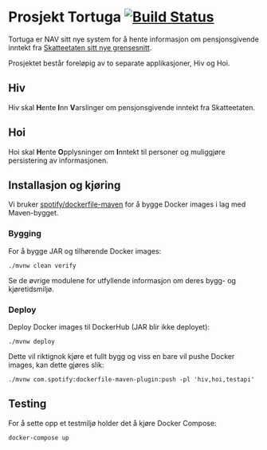 Prosjekt Tortuga [![Build Status](https://travis-ci.org/navikt/tortuga.svg?branch=master)](https://travis-ci.org/navikt/tortuga)
================

Tortuga er NAV sitt nye system for å hente informasjon om pensjonsgivende inntekt
fra [Skatteetaten sitt nye grensesnitt](https://skatteetaten.github.io/datasamarbeid-api-dokumentasjon/reference_pgi.html).

Prosjektet består foreløpig av to separate applikasjoner, Hiv og Hoi.

## Hiv

Hiv skal **H**ente **I**nn **V**arslinger om pensjonsgivende inntekt fra Skatteetaten.

## Hoi

Hoi skal **H**ente **O**pplysninger om **I**nntekt til personer og muliggjøre persistering av informasjonen.

## Installasjon og kjøring

Vi bruker [spotify/dockerfile-maven](https://github.com/spotify/dockerfile-maven) for å bygge Docker images i lag med Maven-bygget.

### Bygging

For å bygge JAR og tilhørende Docker images:

```
./mvnw clean verify
```

Se de øvrige modulene for utfyllende informasjon om deres bygg- og kjøretidsmiljø.

### Deploy

Deploy Docker images til DockerHub (JAR blir ikke deployet):

```
./mvnw deploy
```

Dette vil riktignok kjøre et fullt bygg og viss en bare vil pushe Docker images, kan dette gjøres slik:

```
./mvnw com.spotify:dockerfile-maven-plugin:push -pl 'hiv,hoi,testapi'
```

## Testing

For å sette opp et testmiljø holder det å kjøre Docker Compose: 

```
docker-compose up
```